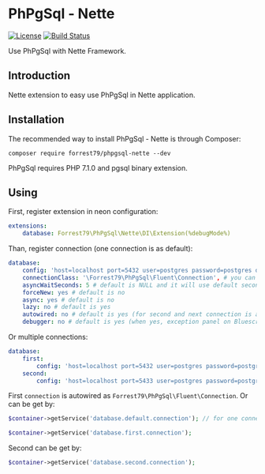 PhPgSql - Nette
===============

[![License](https://img.shields.io/badge/License-BSD%203--Clause-blue.svg)](https://github.com/forrest79/PhPgSql-Nette/blob/master/license.md)
[![Build Status](https://travis-ci.org/forrest79/PhPgSql-Nette.svg?branch=master)](https://travis-ci.org/forrest79/PhPgSql-Nette)

Use PhPgSql with Nette Framework.

Introduction
------------

Nette extension to easy use PhPgSql in Nette application.


Installation
------------

The recommended way to install PhPgSql - Nette is through Composer:

```
composer require forrest79/phpgsql-nette --dev
```

PhPgSql requires PHP 7.1.0 and pgsql binary extension.


Using
-----

First, register extension in neon configuration:

```yaml
extensions:
	database: Forrest79\PhPgSql\Nette\DI\Extension(%debugMode%)
```

Than, register connection (one connection is as default):

```yaml
database:
	config: 'host=localhost port=5432 user=postgres password=postgres dbname=postgres'
	connectionClass: '\Forrest79\PhPgSql\Fluent\Connection', # you can change connection class, ie basic \Forrest79\PhPgSql\DB\Connection or your own, but every connection class must extends \Forrest79\PhPgSql\Fluent\Connection 
	asyncWaitSeconds: 5 # default is NULL and it will use default seconds value
	forceNew: yes # default is no
	async: yes # default is no
	lazy: no # default is yes
	autowired: no # default is yes (for second and next connection is always no)
	debugger: no # default is yes (when yes, exception panel on Bluescreen is added and Tracy bar is shown in debug mode)
```

Or multiple connections:

```yaml
database:
	first:
		config: 'host=localhost port=5432 user=postgres password=postgres dbname=postgres'
	second:
		config: 'host=localhost port=5433 user=postgres password=postgres dbname=postgres'
```

First `connection` is autowired as `Forrest79\PhPgSql\Fluent\Connection`. Or can be get by:

```php
$container->getService('database.default.connection'); // for one connection, default

$container->getService('database.first.connection');
```

Second can be get by:

```php
$container->getService('database.second.connection');
```
